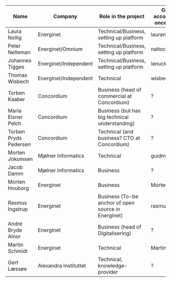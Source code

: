 | Name 			| Company 		| Role in the project 					| GitHub account (add once joined) 	| 2FA active 	| Other Notes 	|
| ---  			| --- 			| --- 							| --- 					| --- 		| ---         	|
| Laura Nollig		| Energinet 		| Technical/Business, setting up platform 		| lauranolling				| ?		|		|
| Peter Nelleman	| Energinet/Omnium	| Technical/Business, setting up platform		| naltoc				| ?		|		|
| Johannes Tigges 	| Energinet/Independent	| Technical/Business, setting up platform		| lenucksi				| Y		|		|
| Thomas Wisbech 	| Energinet/Independent	| Technical						| wisbech				| ?		|		|
| Torben Kaaber  	| Concordium		| Business  (head of commercial at Concordium) 		| ?					| ?		|		|
| Maria Eisner Pelch  	| Concordium		| Business (but has big technical understanding)	| ?					| ?		|		|
| Torben Pryds Pedersen	| Concordium		| Technical (and business? CTO at Concordium)		| ?					| ?		|		|
| Morten Jokumsen 	| Mjølner Informatics	| Technical 						| guidmaster?				| ?		|		|
| Jacob Damm 		| Mjølner Informatics	| Business 						| ?					| ?		|		|
| Morten Houborg	| Energinet		| Business 						| MortenHouborg				| ?		|		|
| Rasmus Ingstrup	| Energinet		| Business (To-be anchor of open source in Energinet) 	| rasmusingstrup			| ?		|		|
| André Bryde Alnor 	| Energinet		| Business (head of Digitalisering) 			| ?					| ?		|		|
| Martin Schmidt 	| Energinet		| Technical 						| MartinSchmidt				| ?		|		|
| Gert Læssøe		| Alexandra Instituttet	| Technical, knowledge-provider 			| ?					| ?		|		|
